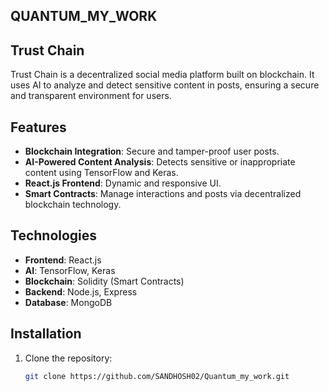 QUANTUM_MY_WORK 
---------------

 Trust Chain
--------------

Trust Chain is a decentralized social media platform built on blockchain. It uses AI to analyze and detect sensitive content in posts, ensuring a secure and transparent environment for users.

## Features
- **Blockchain Integration**: Secure and tamper-proof user posts.
- **AI-Powered Content Analysis**: Detects sensitive or inappropriate content using TensorFlow and Keras.
- **React.js Frontend**: Dynamic and responsive UI.
- **Smart Contracts**: Manage interactions and posts via decentralized blockchain technology.

## Technologies
- **Frontend**: React.js
- **AI**: TensorFlow, Keras
- **Blockchain**: Solidity (Smart Contracts)
- **Backend**: Node.js, Express
- **Database**: MongoDB

## Installation

1. Clone the repository:
   ```bash
   git clone https://github.com/SANDHOSH02/Quantum_my_work.git

